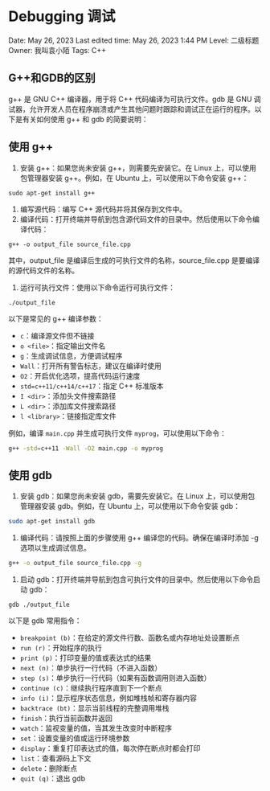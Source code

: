 # Debugging 调试

Date: May 26, 2023
Last edited time: May 26, 2023 1:44 PM
Level: 二级标题
Owner: 我叫袁小陌
Tags: C++

## G++和GDB的区别

g++ 是 GNU C++ 编译器，用于将 C++ 代码编译为可执行文件。gdb 是 GNU 调试器，允许开发人员在程序崩溃或产生其他问题时跟踪和调试正在运行的程序。以下是有关如何使用 g++ 和 gdb 的简要说明：

## 使用 g++

1. 安装 g++：如果您尚未安装 g++，则需要先安装它。在 Linux 上，可以使用包管理器安装 g++。例如，在 Ubuntu 上，可以使用以下命令安装 g++：

```
sudo apt-get install g++
```

1. 编写源代码：编写 C++ 源代码并将其保存到文件中。
2. 编译代码：打开终端并导航到包含源代码文件的目录中。然后使用以下命令编译代码：

```
g++ -o output_file source_file.cpp

```

其中，output_file 是编译后生成的可执行文件的名称，source_file.cpp 是要编译的源代码文件的名称。

1. 运行可执行文件：使用以下命令运行可执行文件：

```
./output_file
```

以下是常见的 g++ 编译参数：

- `c`：编译源文件但不链接
- `o <file>`：指定输出文件名
- `g`：生成调试信息，方便调试程序
- `Wall`：打开所有警告标志，建议在编译时使用
- `O2`：开启优化选项，提高代码运行速度
- `std=c++11/c++14/c++17`：指定 C++ 标准版本
- `I <dir>`：添加头文件搜索路径
- `L <dir>`：添加库文件搜索路径
- `l <library>`：链接指定库文件

例如，编译 `main.cpp` 并生成可执行文件 `myprog`，可以使用以下命令：

```bash
g++ -std=c++11 -Wall -O2 main.cpp -o myprog
```

## 使用 gdb

1. 安装 gdb：如果您尚未安装 gdb，需要先安装它。在 Linux 上，可以使用包管理器安装 gdb。例如，在 Ubuntu 上，可以使用以下命令安装 gdb：

```bash
sudo apt-get install gdb

```

1. 编译代码：请按照上面的步骤使用 g++ 编译您的代码。确保在编译时添加 -g 选项以生成调试信息。

```bash
g++ -o output_file source_file.cpp -g

```

1. 启动 gdb：打开终端并导航到包含可执行文件的目录中。然后使用以下命令启动 gdb：

```
gdb ./output_file

```

以下是 gdb 常用指令：

- `breakpoint (b)`：在给定的源文件行数、函数名或内存地址处设置断点
- `run (r)`：开始程序的执行
- `print (p)`：打印变量的值或表达式的结果
- `next (n)`：单步执行一行代码（不进入函数）
- `step (s)`：单步执行一行代码（如果有函数调用则进入函数）
- `continue (c)`：继续执行程序直到下一个断点
- `info (i)`：显示程序状态信息，例如堆栈帧和寄存器内容
- `backtrace (bt)`：显示当前线程的完整调用堆栈
- `finish`：执行当前函数并返回
- `watch`：监视变量的值，当其发生改变时中断程序
- `set`：设置变量的值或运行环境参数
- `display`：重复打印表达式的值，每次停在断点时都会打印
- `list`：查看源码上下文
- `delete`：删除断点
- `quit (q)`：退出 gdb